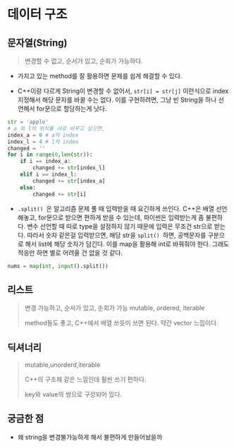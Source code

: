 # 데이터 구조

## 문자열(String)

> 변경할 수 없고, 순서가 있고, 순회가 가능하다.

- 가지고 있는 method를 잘 활용하면 문제를 쉽게 해결할 수 있다.

- C++이랑 다르게 String이 변경할 수 없어서, `str[i] = str[j]` 이런식으로 index 지정해서 해당 문자를 바꿀 수는 없다. 이를 구현하려면, 그냥 빈 String을 하나 선언해서 for문으로 할당하는게 낫다.

```python
str = 'apple'
# a 와 l의 위치를 서로 바꾸고 싶으면,
index_a = 0 # a의 index
index_l = 4 # l의 index
changed = ''
for i in range(0,len(str)):
    if i == index_a:
        changed += str[index_l]
   	elif i == index_l:
        changed += str[index_a]
    else:
        changed += str[i]
```



- `.split() `은 알고리즘 문제 풀 때 입력받을 때 요긴하게 쓰인다. C++은  배열 선언해놓고, for문으로 받으면 편하게 받을 수 있는데, 파이썬은 입력받는게 좀 불편하다. 변수 선언할 때 따로 type을 설정하지 않기 때문에 입력은 무조건 str으로 받는다. 따라서 숫자 같은걸 입력받으면, 해당 str을 `split() `하면, 공백문자를 구분으로 해서 list에 해당 숫자가 담긴다. 이를 map을 활용해 int로 바꿔줘야 한다. 그래도 적응만 하면 별로 어려울 건 없을 것 같다.

```python
nums = map(int, input().split())
```



 ## 리스트

> 변경 가능하고, 순서가 있고, 순회가 가능 mutable, ordered, iterable
>
> method들도 좋고, C++에서 배열 쓰듯이 쓰면 된다. 약간 vector 느낌이다.

## 딕셔너리

> mutable,unorderd,iterable
>
> C++의 구조체 같은 느낌인데 훨씬 쓰기 편하다.
>
> key와 value의 쌍으로 구성되어 있다.



## 궁금한 점

- 왜 string을 변경불가능하게 해서 불편하게 만들어놨을까